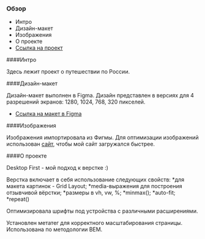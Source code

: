 ### Обзор
* Интро
* Дизайн-макет
* Изображения
* О проекте
* [Ссылка на проект](https://roboeggs.github.io/russian-travel/)

####Интро

Здесь лежит проект о путешествии по России.

####Дизайн-макет

Дизайн-макет выполнен в Figma. Дизайн представлен в версиях для 4 разрешений экранов: 1280, 1024, 768, 320 пикселей.

* [Ссылка на макет в Figma](https://www.figma.com/file/5S2WSbEFL6awjVWJ0NWL8Q/Sprint-3_-Russia-_-desktop-mobile?node-id=28503%3A0)

####Изображения

Изображения импортировала из Фигмы.
Для оптимизации изображений использован [сайт](https://tinypng.com/), чтобы мой сайт загружался быстрее.

####О проекте

Desktop First - мой подход к верстке :)

Верстка включает в себя использование следующих свойств:
*для макета картинок - Grid Layout;
*media-выражения для построения отзывчивой вёрстки;
*размеры в vh, vw, %;
*minmax();
*auto-fit;
*repeat()

Оптимизировала шрифты под устройства с различными расширениями.

Установлен метатег для корректного масштабирования страницы.
Использована по методологии BEM.